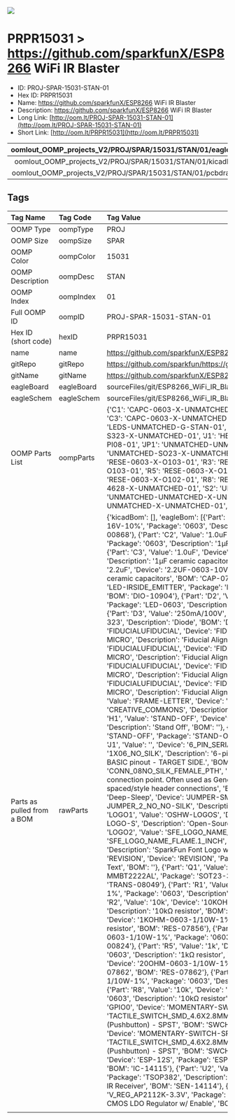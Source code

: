 


  
![][im]
# PRPR15031 > https://github.com/sparkfunX/ESP8266 WiFi IR Blaster

- ID: PROJ-SPAR-15031-STAN-01
- Hex ID: PRPR15031
- Name: https://github.com/sparkfunX/ESP8266 WiFi IR Blaster
- Description: https://github.com/sparkfunX/ESP8266 WiFi IR Blaster
- Long Link: [http://oom.lt/PROJ-SPAR-15031-STAN-01](http://oom.lt/PROJ-SPAR-15031-STAN-01)
- Short Link: [http://oom.lt/PRPR15031](http://oom.lt/PRPR15031)
  

|oomlout_OOMP_projects_V2/PROJ/SPAR/15031/STAN/01/eagleImage.png|oomlout_OOMP_projects_V2/PROJ/SPAR/15031/STAN/01/eagleSchemImage.png|oomlout_OOMP_projects_V2/PROJ/SPAR/15031/STAN/01/kicadPcb3dFront.png|oomlout_OOMP_projects_V2/PROJ/SPAR/15031/STAN/01/kicadPcb3dBack.png|
| :---: | :---: | :---: | :---: |
|oomlout_OOMP_projects_V2/PROJ/SPAR/15031/STAN/01/kicadPcb3d.png|oomlout_OOMP_projects_V2/PROJ/SPAR/15031/STAN/01/bomBack.png|oomlout_OOMP_projects_V2/PROJ/SPAR/15031/STAN/01/bomFront.png|oomlout_OOMP_projects_V2/PROJ/SPAR/15031/STAN/01/pcbdraw.svg|
|oomlout_OOMP_projects_V2/PROJ/SPAR/15031/STAN/01/pcbdrawBack.svg||||

## Tags
  

|Tag Name|Tag Code|Tag Value|
| :--- | :--- | :--- |
|OOMP Type|oompType|PROJ|
|OOMP Size|oompSize|SPAR|
|OOMP Color|oompColor|15031|
|OOMP Description|oompDesc|STAN|
|OOMP Index|oompIndex|01|
|Full OOMP ID|oompID|PROJ-SPAR-15031-STAN-01|
|Hex ID (short code)|hexID|PRPR15031|
|name|name|https://github.com/sparkfunX/ESP8266 WiFi IR Blaster|
|gitRepo|gitRepo|https://github.com/sparkfun/https://github.com/sparkfunX/ESP8266_WiFi_IR_Blaster|
|gitName|gitName|https://github.com/sparkfunX/ESP8266_WiFi_IR_Blaster|
|eagleBoard|eagleBoard|sourceFiles/git/ESP8266_WiFi_IR_Blaster/Hardware/esp8266_ir_blaster.brd|
|eagleSchem|eagleSchem|sourceFiles/git/ESP8266_WiFi_IR_Blaster/Hardware/esp8266_ir_blaster.sch|
|OOMP Parts List|oompParts|{'C1': 'CAPC-0603-X-UNMATCHED-01', 'C2': 'CAPC-0603-X-UNMATCHED-01', 'C3': 'CAPC-0603-X-UNMATCHED-01', 'C4': 'CAPC-0603-X-UF22D-V10', 'D1': 'LEDS-UNMATCHED-G-STAN-01', 'D2': 'LEDS-0603-G-STAN-01', 'D3': 'DIOD-S323-X-UNMATCHED-01', 'J1': 'HEAD-I01-X-PI06-01', 'J2': 'HEAD-I01-X-PI08-01', 'JP1': 'UNMATCHED-UNMATCHED-X-UNMATCHED-01', 'Q1': 'UNMATCHED-SO23-X-UNMATCHED-01', 'R1': 'RESE-0603-X-O103-01', 'R2': 'RESE-0603-X-O103-01', 'R3': 'RESE-0603-X-O102-01', 'R4': 'RESE-0603-X-O103-01', 'R5': 'RESE-0603-X-O102-01', 'R6': 'RESE-0603-X-O200-01', 'R7': 'RESE-0603-X-O102-01', 'R8': 'RESE-0603-X-O103-01', 'S1': 'UNMATCHED-4628-X-UNMATCHED-01', 'S2': 'UNMATCHED-4628-X-UNMATCHED-01', 'U1': 'UNMATCHED-UNMATCHED-X-UNMATCHED-01', 'U2': 'UNMATCHED-UNMATCHED-X-UNMATCHED-01', 'U3': 'VREG-SO235-X-KAP2112K-V33D'}|
|Parts as pulled from a BOM|rawParts|{'kicadBom': [], 'eagleBom': [{'Part': 'C1', 'Value': '1.0uF', 'Device': '1.0UF-0603-16V-10%', 'Package': '0603', 'Description': '1µF ceramic capacitors', 'BOM': 'CAP-00868'}, {'Part': 'C2', 'Value': '1.0uF', 'Device': '1.0UF-0603-16V-10%', 'Package': '0603', 'Description': '1µF ceramic capacitors', 'BOM': 'CAP-00868'}, {'Part': 'C3', 'Value': '1.0uF', 'Device': '1.0UF-0603-16V-10%', 'Package': '0603', 'Description': '1µF ceramic capacitors', 'BOM': 'CAP-00868'}, {'Part': 'C4', 'Value': '2.2uF', 'Device': '2.2UF-0603-10V-20%', 'Package': '0603', 'Description': '2.2µF ceramic capacitors', 'BOM': 'CAP-07888'}, {'Part': 'D1', 'Value': 'IR-LED', 'Device': 'LED-IRSIDE_EMITTER', 'Package': 'LTE-302', 'Description': 'Infrared LED (IR)', 'BOM': 'DIO-10904'}, {'Part': 'D2', 'Value': 'GREEN', 'Device': 'LED-GREEN0603', 'Package': 'LED-0603', 'Description': 'Green SMD LED', 'BOM': 'DIO-00821'}, {'Part': 'D3', 'Value': '250mA/100V', 'Device': 'DIODE-BAS16J', 'Package': 'SOD-323', 'Description': 'Diode', 'BOM': 'DIO-09646'}, {'Part': 'FD1', 'Value': 'FIDUCIALUFIDUCIAL', 'Device': 'FIDUCIALUFIDUCIAL', 'Package': 'FIDUCIAL-MICRO', 'Description': 'Fiducial Alignment Points', 'BOM': ''}, {'Part': 'FD2', 'Value': 'FIDUCIALUFIDUCIAL', 'Device': 'FIDUCIALUFIDUCIAL', 'Package': 'FIDUCIAL-MICRO', 'Description': 'Fiducial Alignment Points', 'BOM': ''}, {'Part': 'FD3', 'Value': 'FIDUCIALUFIDUCIAL', 'Device': 'FIDUCIALUFIDUCIAL', 'Package': 'FIDUCIAL-MICRO', 'Description': 'Fiducial Alignment Points', 'BOM': ''}, {'Part': 'FD4', 'Value': 'FIDUCIALUFIDUCIAL', 'Device': 'FIDUCIALUFIDUCIAL', 'Package': 'FIDUCIAL-MICRO', 'Description': 'Fiducial Alignment Points', 'BOM': ''}, {'Part': 'FRAME1', 'Value': 'FRAME-LETTER', 'Device': 'FRAME-LETTER', 'Package': 'CREATIVE_COMMONS', 'Description': 'Schematic Frame - Letter', 'BOM': ''}, {'Part': 'H1', 'Value': 'STAND-OFF', 'Device': 'STAND-OFF', 'Package': 'STAND-OFF', 'Description': 'Stand Off', 'BOM': ''}, {'Part': 'H2', 'Value': 'STAND-OFF', 'Device': 'STAND-OFF', 'Package': 'STAND-OFF', 'Description': 'Stand Off', 'BOM': ''}, {'Part': 'J1', 'Value': '', 'Device': '6_PIN_SERIAL_TARGETNO_SILK', 'Package': '1X06_NO_SILK', 'Description': '6-pin header connection for use with the FTDI BASIC pinout - TARGET SIDE.', 'BOM': ''}, {'Part': 'J2', 'Value': '', 'Device': 'CONN_08NO_SILK_FEMALE_PTH', 'Package': '1X08_NO_SILK', 'Description': 'Multi connection point. Often used as Generic Header-pin footprint for 0.1 inch spaced/style header connections', 'BOM': 'CONN-08438'}, {'Part': 'JP1', 'Value': 'Deep-Sleep', 'Device': 'JUMPER-SMT_2_NO_NO-SILK', 'Package': 'SMT-JUMPER_2_NO_NO-SILK', 'Description': 'Normally open jumper', 'BOM': ''}, {'Part': 'LOGO1', 'Value': 'OSHW-LOGOS', 'Device': 'OSHW-LOGOS', 'Package': 'OSHW-LOGO-S', 'Description': 'Open-Source Hardware (OSHW) Logo', 'BOM': ''}, {'Part': 'LOGO2', 'Value': 'SFE_LOGO_NAME_FLAME.1_INCH', 'Device': 'SFE_LOGO_NAME_FLAME.1_INCH', 'Package': 'SFE_LOGO_NAME_FLAME_.1', 'Description': 'SparkFun Font Logo w/ Flame', 'BOM': ''}, {'Part': 'LOGO3', 'Value': 'REVISION', 'Device': 'REVISION', 'Package': 'REVISION', 'Description': 'Revision By Text', 'BOM': ''}, {'Part': 'Q1', 'Value': '600mA/40V', 'Device': 'TRANS_NPN-MMBT2222AL', 'Package': 'SOT23-3', 'Description': 'NPN transistor', 'BOM': 'TRANS-08049'}, {'Part': 'R1', 'Value': '10k', 'Device': '10KOHM-0603-1/10W-1%', 'Package': '0603', 'Description': '10kΩ resistor', 'BOM': 'RES-00824'}, {'Part': 'R2', 'Value': '10k', 'Device': '10KOHM-0603-1/10W-1%', 'Package': '0603', 'Description': '10kΩ resistor', 'BOM': 'RES-00824'}, {'Part': 'R3', 'Value': '1k', 'Device': '1KOHM-0603-1/10W-1%', 'Package': '0603', 'Description': '1kΩ resistor', 'BOM': 'RES-07856'}, {'Part': 'R4', 'Value': '10k', 'Device': '10KOHM-0603-1/10W-1%', 'Package': '0603', 'Description': '10kΩ resistor', 'BOM': 'RES-00824'}, {'Part': 'R5', 'Value': '1k', 'Device': '1KOHM-0603-1/10W-1%', 'Package': '0603', 'Description': '1kΩ resistor', 'BOM': 'RES-07856'}, {'Part': 'R6', 'Value': '20', 'Device': '20OHM-0603-1/10W-1%', 'Package': '0603', 'Description': 'RES-07862', 'BOM': 'RES-07862'}, {'Part': 'R7', 'Value': '1k', 'Device': '1KOHM-0603-1/10W-1%', 'Package': '0603', 'Description': '1kΩ resistor', 'BOM': 'RES-07856'}, {'Part': 'R8', 'Value': '10k', 'Device': '10KOHM-0603-1/10W-1%', 'Package': '0603', 'Description': '10kΩ resistor', 'BOM': 'RES-00824'}, {'Part': 'S1', 'Value': 'GPIO0', 'Device': 'MOMENTARY-SWITCH-SPST-SMD-4.6X2.8MM', 'Package': 'TACTILE_SWITCH_SMD_4.6X2.8MM', 'Description': 'Momentary Switch (Pushbutton) - SPST', 'BOM': 'SWCH-13065'}, {'Part': 'S2', 'Value': 'RESET', 'Device': 'MOMENTARY-SWITCH-SPST-SMD-4.6X2.8MM', 'Package': 'TACTILE_SWITCH_SMD_4.6X2.8MM', 'Description': 'Momentary Switch (Pushbutton) - SPST', 'BOM': 'SWCH-13065'}, {'Part': 'U1', 'Value': 'ESP-12S', 'Device': 'ESP-12S', 'Package': 'ESP-12S', 'Description': 'AI-Thinker ESP-12S', 'BOM': 'IC-14115'}, {'Part': 'U2', 'Value': '38kHz', 'Device': 'TSOP38238', 'Package': 'TSOP382', 'Description': 'Vishay Semiconductor TSOP32838 - 38kHz IR Receiver', 'BOM': 'SEN-14114'}, {'Part': 'U3', 'Value': '3.3V', 'Device': 'V_REG_AP2112K-3.3V', 'Package': 'SOT23-5', 'Description': 'AP2112 - 600mA CMOS LDO Regulator w/ Enable', 'BOM': 'VREG-12457'}]}|
||||



[im]: PROJ/SPAR/15031/STAN/01/kicadPcb3d_450.png
